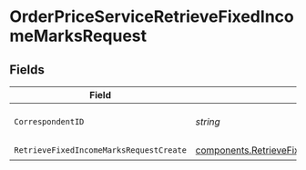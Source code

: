 # OrderPriceServiceRetrieveFixedIncomeMarksRequest


## Fields

| Field                                                                                                                | Type                                                                                                                 | Required                                                                                                             | Description                                                                                                          |
| -------------------------------------------------------------------------------------------------------------------- | -------------------------------------------------------------------------------------------------------------------- | -------------------------------------------------------------------------------------------------------------------- | -------------------------------------------------------------------------------------------------------------------- |
| `CorrespondentID`                                                                                                    | *string*                                                                                                             | :heavy_check_mark:                                                                                                   | The correspondent id.                                                                                                |
| `RetrieveFixedIncomeMarksRequestCreate`                                                                              | [components.RetrieveFixedIncomeMarksRequestCreate](../../models/components/retrievefixedincomemarksrequestcreate.md) | :heavy_check_mark:                                                                                                   | N/A                                                                                                                  |